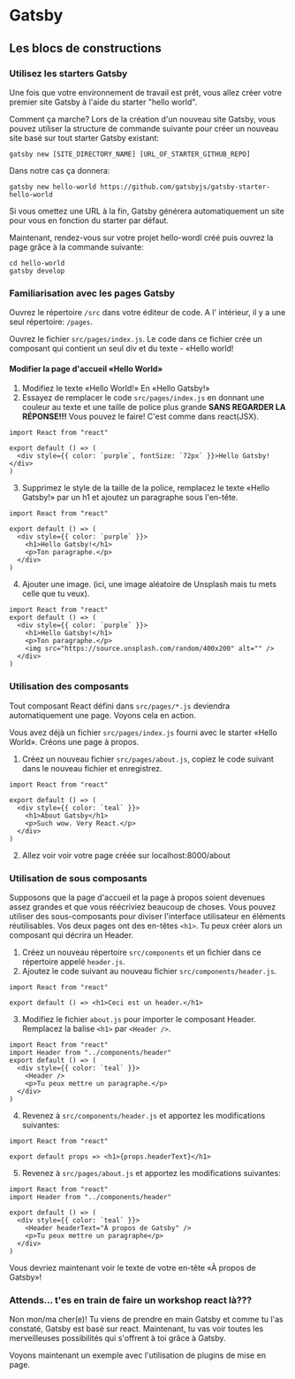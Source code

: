 # Gatsby
## Les blocs de constructions

### Utilisez les starters Gatsby

Une fois que votre environnement de travail est prêt, vous allez créer votre premier site Gatsby à l'aide du starter "hello world".

Comment ça marche?
Lors de la création d'un nouveau site Gatsby, vous pouvez utiliser la structure de commande suivante pour créer un nouveau site basé sur tout starter Gatsby existant:

```console
gatsby new [SITE_DIRECTORY_NAME] [URL_OF_STARTER_GITHUB_REPO]
```

Dans notre cas ça donnera:
```console
gatsby new hello-world https://github.com/gatsbyjs/gatsby-starter-hello-world
```
Si vous omettez une URL à la fin, Gatsby générera automatiquement un site pour vous en fonction du starter par défaut.

Maintenant, rendez-vous sur votre projet hello-wordl créé puis ouvrez la page grâce à la commande suivante:
```console
cd hello-world
gatsby develop
```
### Familiarisation avec les pages Gatsby
Ouvrez le répertoire ```/src``` dans votre éditeur de code. A l' intérieur, il y a une seul répertoire: ```/pages```.

Ouvrez le fichier `src/pages/index.js`. Le code dans ce fichier crée un composant qui contient un seul div et du texte - «Hello world!

#### Modifier la page d'accueil «Hello World»
1. Modifiez le texte «Hello World!» En «Hello Gatsby!» 
2. Essayez de remplacer le code `src/pages/index.js` en donnant une couleur au texte et une taille de police plus grande **SANS REGARDER LA RÉPONSE!!!** Vous pouvez le faire! C'est comme dans react(JSX).

```JSX
import React from "react"

export default () => (
  <div style={{ color: `purple`, fontSize: `72px` }}>Hello Gatsby!</div>
)
```
3. Supprimez le style de la taille de la police, remplacez le texte «Hello Gatsby!» par un h1 et ajoutez un paragraphe sous l'en-tête.
```JSX
import React from "react"

export default () => (
  <div style={{ color: `purple` }}>
    <h1>Hello Gatsby!</h1>
    <p>Ton paragraphe.</p>
  </div>
)
```
4. Ajouter une image. (ici, une image aléatoire de Unsplash mais tu mets celle que tu veux).
```JSX
import React from "react"
export default () => (
  <div style={{ color: `purple` }}>
    <h1>Hello Gatsby!</h1>
    <p>Ton paragraphe.</p>
    <img src="https://source.unsplash.com/random/400x200" alt="" />
  </div>
)
```
### Utilisation des composants
Tout composant React défini dans `src/pages/*.js` deviendra automatiquement une page. Voyons cela en action.

Vous avez déjà un fichier `src/pages/index.js` fourni avec le starter «Hello World». Créons une page à propos.
1. Créez un nouveau fichier `src/pages/about.js`, copiez le code suivant dans le nouveau fichier et enregistrez.
```JSX
import React from "react"

export default () => (
  <div style={{ color: `teal` }}>
    <h1>About Gatsby</h1>
    <p>Such wow. Very React.</p>
  </div>
)
```
2. Allez voir voir votre page créée sur localhost:8000/about

### Utilisation de sous composants
Supposons que la page d'accueil et la page à propos soient devenues assez grandes et que vous réécriviez beaucoup de choses. Vous pouvez utiliser des sous-composants pour diviser l'interface utilisateur en éléments réutilisables. Vos deux pages ont des en-têtes `<h1>`. Tu peux créer alors un composant qui décrira un Header.
1. Créez un nouveau répertoire `src/components` et un fichier dans ce répertoire appelé `header.js`.
2. Ajoutez le code suivant au nouveau fichier `src/components/header.js`.
```JSX
import React from "react"

export default () => <h1>Ceci est un header.</h1>
```
3. Modifiez le fichier `about.js` pour importer le composant Header. Remplacez la balise `<h1>` par `<Header />`.
```JSX
import React from "react"
import Header from "../components/header"
export default () => (
  <div style={{ color: `teal` }}>
    <Header />
    <p>Tu peux mettre un paragraphe.</p>
  </div>
)
```
4. Revenez à `src/components/header.js` et apportez les modifications suivantes:
```JSX
import React from "react"

export default props => <h1>{props.headerText}</h1>
```
5. Revenez à `src/pages/about.js` et apportez les modifications suivantes:
```JSX
import React from "react"
import Header from "../components/header"

export default () => (
  <div style={{ color: `teal` }}>
    <Header headerText="À propos de Gatsby" />
    <p>Tu peux mettre un paragraphe</p>
  </div>
)
```
Vous devriez maintenant voir le texte de votre en-tête «À propos de Gatsby»!
  
### Attends… t'es en train de faire un workshop react là???
Non mon/ma cher(e)! Tu viens de prendre en main Gatsby et comme tu l'as constaté, Gatsby est basé sur react. Maintenant, tu vas voir toutes les merveilleuses possibilités qui s'offrent à toi grâce à Gatsby.

Voyons maintenant un exemple avec l'utilisation de plugins de mise en page.






